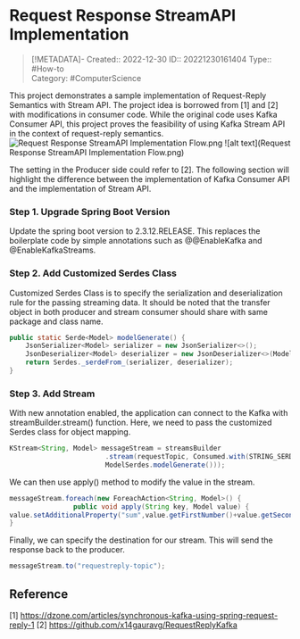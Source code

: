 # Request Response StreamAPI Implementation

> [!METADATA]-
> Created:: 2022-12-30
> ID:: 20221230161404
> Type:: #How-to   
> Category: #ComputerScience

This project demonstrates a sample implementation of Request-Reply Semantics with Stream API. The project idea is borrowed from [1] and [2] with modifications in consumer code. While the original code uses Kafka Consumer API, this project proves the feasibility of using Kafka Stream API in the context of request-reply semantics.
![Request Response StreamAPI Implementation Flow.png]()
![alt text](Request Response StreamAPI Implementation Flow.png)

The setting in the Producer side could refer to [2]. The following section will highlight the difference between the implementation of Kafka Consumer API and the implementation of Stream API.

### Step 1. Upgrade Spring Boot Version
Update the spring boot version to 2.3.12.RELEASE. This replaces the boilerplate code by simple annotations such as @@EnableKafka and @EnableKafkaStreams.

### Step 2. Add Customized Serdes Class
Customized Serdes Class is to specify the serialization and deserialization rule for the passing streaming data. It should be noted that the transfer object in both producer and stream consumer should share with same package and class name.

```java
public static Serde<Model> modelGenerate() {
	JsonSerializer<Model> serializer = new JsonSerializer<>();
	JsonDeserializer<Model> deserializer = new JsonDeserializer<>(Model.class);
	return Serdes._serdeFrom_(serializer, deserializer);
}
```

### Step 3.  Add Stream 

With new annotation enabled, the application can connect to the Kafka with streamBuilder.stream() function. Here, we need to pass the customized Serdes class for object mapping.
```java
KStream<String, Model> messageStream = streamsBuilder
						.stream(requestTopic, Consumed.with(STRING_SERDE, 
						ModelSerdes.modelGenerate()));
```

We can then use apply() method to modify the value in the stream.
```java
messageStream.foreach(new ForeachAction<String, Model>() {
				public void apply(String key, Model value) {
value.setAdditionalProperty("sum",value.getFirstNumber()+value.getSecondNumber());
}

```

Finally, we can specify the destination for our stream. This will send the response back to the producer.

```java
messageStream.to("requestreply-topic");
```


## Reference
[1]  https://dzone.com/articles/synchronous-kafka-using-spring-request-reply-1
[2] https://github.com/x14gauravg/RequestReplyKafka